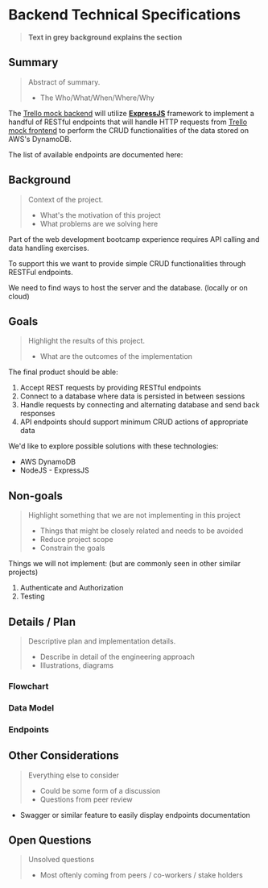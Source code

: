 # Backend Technical Specifications

>
>**Text in grey background explains the section**
> 

## Summary

>Abstract of summary. 
>
>* The Who/What/When/Where/Why

The <ins>Trello mock backend</ins> will utilize [**ExpressJS**](https://expressjs.com/) framework to implement a handful of RESTful endpoints that will handle HTTP requests from <ins>Trello mock frontend</ins> to perform the CRUD functionalities of the data stored on AWS's DynamoDB.

The list of available endpoints are documented here:  

## Background

>Context of the project.
>* What's the motivation of this project
>* What problems are we solving here

Part of the web development bootcamp experience requires API calling and data handling exercises.

To support this we want to provide simple CRUD functionalities through RESTFul endpoints.

We need to find ways to host the server and the database. (locally or on cloud)

## Goals

>Highlight the results of this project.
>* What are the outcomes of the implementation

The final product should be able:
1. Accept REST requests by providing RESTful endpoints
2. Connect to a database where data is persisted in between sessions
3. Handle requests by connecting and alternating database and send back responses
4. API endpoints should support minimum CRUD actions of appropriate data

We'd like to explore possible solutions with these technologies:
- AWS DynamoDB
- NodeJS - ExpressJS

## Non-goals

>Highlight something that we are not implementing in this project
>* Things that might be closely related and needs to be avoided
>* Reduce project scope
>* Constrain the goals

Things we will not implement: (but are commonly seen in other similar projects)
1. Authenticate and Authorization
2. Testing

## Details / Plan

>Descriptive plan and implementation details.
>* Describe in detail of the engineering approach
>* Illustrations, diagrams

### Flowchart
### Data Model
### Endpoints

## Other Considerations

>Everything else to consider
>* Could be some form of a discussion
>* Questions from peer review

- Swagger or similar feature to easily display endpoints documentation

## Open Questions
>Unsolved questions
>* Most oftenly coming from peers / co-workers / stake holders